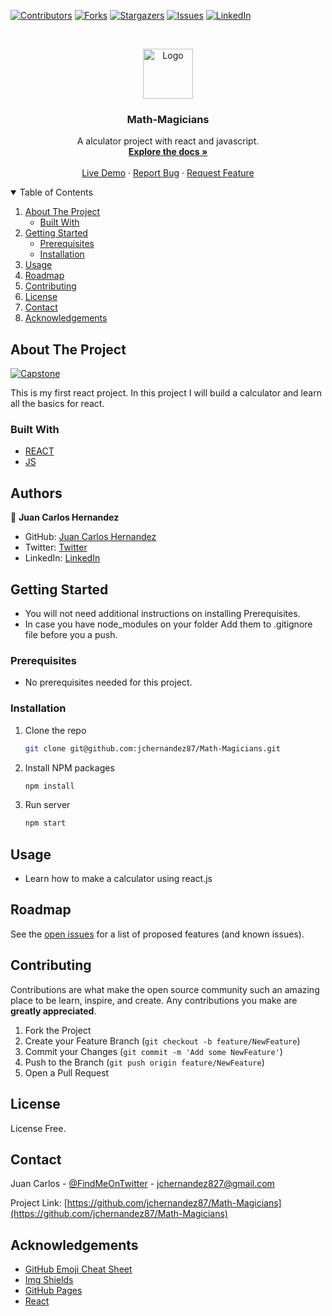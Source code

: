 [![Contributors][contributors-shield]][contributors-url]
[![Forks][forks-shield]][forks-url]
[![Stargazers][stars-shield]][stars-url]
[![Issues][issues-shield]][issues-url]
[![LinkedIn][linkedin-shield]][linkedin-url]



<br />
<p align="center">
  <a href="https://github.com/jchernandez87/Math-Magicians">
    <img src="https://user-images.githubusercontent.com/44485810/121365647-71b70400-c8fe-11eb-8ca7-b8295f16c12a.png" alt="Logo" width="80" height="80">
  </a>

  <h3 align="center">Math-Magicians</h3>

  <p align="center">
    A alculator project with react and javascript.
    <br />
    <a href="https://github.com/jchernandez87/Math-Magicians"><strong>Explore the docs »</strong></a>
    <br />
    <br />
    <a href="https://jchernandez87.github.io/Math-Magicians"">Live Demo</a>
    ·
    <a href="https://github.com/jchernandez87/Math-Magicians"/issues">Report Bug</a>
    ·
    <a href="https://github.com/jchernandez87/Math-Magicians"/issues">Request Feature</a>
  </p>
</p>


<details open="open">
  <summary>Table of Contents</summary>
  <ol>
    <li>
      <a href="#about-the-project">About The Project</a>
      <ul>
        <li><a href="#built-with">Built With</a></li>
      </ul>
    </li>
    <li>
      <a href="#getting-started">Getting Started</a>
      <ul>
        <li><a href="#prerequisites">Prerequisites</a></li>
        <li><a href="#installation">Installation</a></li>
      </ul>
    </li>
    <li><a href="#usage">Usage</a></li>
    <li><a href="#roadmap">Roadmap</a></li>
    <li><a href="#contributing">Contributing</a></li>
    <li><a href="#license">License</a></li>
    <li><a href="#contact">Contact</a></li>
    <li><a href="#acknowledgements">Acknowledgements</a></li>
  </ol>
</details>


## About The Project

[![Capstone][product-screenshot]](https://jchernandez87.github.io/Math-Magicians)

This is my first react project. In this project I will build a calculator and learn all the basics for react.

### Built With

* [REACT](https://reactjs.org/)                              
* [JS](https://www.javascript.com/)

## Authors

👤 **Juan Carlos Hernandez**

- GitHub: [Juan Carlos Hernandez](https://github.com/jchernandez87)
- Twitter: [Twitter](https://twitter.com/Juancar70771241)
- LinkedIn: [LinkedIn](https://www.linkedin.com/in/juan-carlos-hernandez-200a05175)

                                   
## Getting Started

* You will not need additional instructions on installing Prerequisites.
* In case you have node_modules on your folder Add them to .gitignore file before you a push.

### Prerequisites

* No prerequisites needed for this project.

### Installation
1. Clone the repo
   ```sh
   git clone git@github.com:jchernandez87/Math-Magicians.git
   ```
2. Install NPM packages
   ```sh
   npm install
   ```
3. Run server
   ```sh
   npm start
   ```
                                   
## Usage

* Learn how to make a calculator using react.js


## Roadmap

See the [open issues](https://github.com/jchernandez87/Math-Magicians/issues) for a list of proposed features (and known issues).


## Contributing

Contributions are what make the open source community such an amazing place to be learn, inspire, and create. Any contributions you make are **greatly appreciated**.

1. Fork the Project
2. Create your Feature Branch (`git checkout -b feature/NewFeature`)
3. Commit your Changes (`git commit -m 'Add some NewFeature'`)
4. Push to the Branch (`git push origin feature/NewFeature`)
5. Open a Pull Request

## License
                                   
License Free.

## Contact

Juan Carlos - [@FindMeOnTwitter](https://twitter.com/Juancar70771241) - jchernandez827@gmail.com

Project Link: [https://github.com/jchernandez87/Math-Magicians](https://github.com/jchernandez87/Math-Magicians)


## Acknowledgements
* [GitHub Emoji Cheat Sheet](https://www.webpagefx.com/tools/emoji-cheat-sheet)
* [Img Shields](https://shields.io)
* [GitHub Pages](https://pages.github.com)
* [React](https://reactjs.org/)


[contributors-shield]: https://img.shields.io/github/contributors/jchernandez87/Math-Magicians?style=for-the-badge
[contributors-url]: https://github.com/jchernandez87/Math-Magicians/graphs/contributors
[forks-shield]: https://img.shields.io/github/forks/jchernandez87/Math-Magicians?style=for-the-badge
[forks-url]: https://github.com/jchernandez87/Math-Magicians/network/members
[stars-shield]: https://img.shields.io/github/stars/jchernandez87/Math-Magicians?style=for-the-badge
[stars-url]: https://github.com/jchernandez87/Math-Magicians/stargazers
[issues-shield]: https://img.shields.io/github/issues/jchernandez87/Math-Magicians?style=for-the-badge
[issues-url]: https://github.com/jchernandez87/Math-Magicians/issues
[linkedin-shield]: https://img.shields.io/badge/-LinkedIn-black.svg?style=for-the-badge&logo=linkedin&colorB=555
[linkedin-url]: https://www.linkedin.com/in/juan-carlos-hernandez-200a05175
[product-screenshot]: https://user-images.githubusercontent.com/44485810/129104037-1b866b9f-26f0-4abb-9e9d-1f7cfce0f937.png


